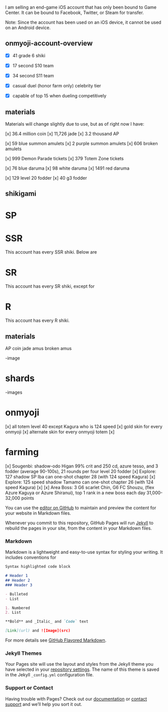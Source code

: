 I am selling an end-game iOS account that has only been bound to Game Center.  It can be bound to Facebook, Twitter, or Steam for transfer.  

Note: Since the account has been used on an iOS device, it cannot be used on an Android device.  

## onmyoji-account-overview

-[x] 41 grade 6 shiki 
-[x] 17 second S10 team

-[x] 34 second S11 team

-[x] casual duel (honor farm only) celebrity tier

-[x] capable of top 15 when dueling competitively


## materials

Materials will change slightly due to use, but as of right now I have:

[x] 36.4 million coin
[x] 11,726 jade
[x] 3.2 thousand AP

[x] 59 blue summon amulets
[x] 2 purple summon amulets
[x] 606 broken amulets

[x] 999 Demon Parade tickets
[x] 379 Totem Zone tickets

[x] 76 blue daruma
[x] 98 white daruma
[x] 1491 red daruma

[x] 129 level 20 fodder
[x] 40 g3 fodder

## shikigami

# SP

# SSR

This account has every SSR shiki.  Below are 

# SR

This account has every SR shiki, except for

# R

This account has every R shiki.

## materials

AP
coin
jade
amus
broken amus

-image

# shards

-images

# onmyoji

[x] all totem level 40 except Kagura who is 124 speed
[x] gold skin for every onmyoji
[x] alternate skin for every onmyoji totem
[x] 

# farming

[x] Sougenbi: shadow-odo Higan 99% crit and 250 cd, azure tesso, and 3 fodder (average 90-100s), 21 rounds per four level 20 fodder
[x] Explore: 127 shadow SP Iba  can one-shot chapter 28 (with 124 speed Kagura) 
[x] Explore: 125 speed shadow Tamamo can one-shot chapter 26 (with 124 speed Kagura) 
[x] 
[x] Area Boss: 3 G6 scarlet Chin, G6 FC Shouzu, (flex Azure Kaguya or Azure Shiranui), top 1 rank in a new boss each day 31,000-32,000 points



You can use the [editor on GitHub](https://github.com/bluehatonmyoji/account-sale/edit/master/README.md) to maintain and preview the content for your website in Markdown files.

Whenever you commit to this repository, GitHub Pages will run [Jekyll](https://jekyllrb.com/) to rebuild the pages in your site, from the content in your Markdown files.

### Markdown

Markdown is a lightweight and easy-to-use syntax for styling your writing. It includes conventions for

```markdown
Syntax highlighted code block

# Header 1
## Header 2
### Header 3

- Bulleted
- List

1. Numbered
2. List

**Bold** and _Italic_ and `Code` text

[Link](url) and ![Image](src)
```

For more details see [GitHub Flavored Markdown](https://guides.github.com/features/mastering-markdown/).

### Jekyll Themes

Your Pages site will use the layout and styles from the Jekyll theme you have selected in your [repository settings](https://github.com/bluehatonmyoji/account-sale/settings). The name of this theme is saved in the Jekyll `_config.yml` configuration file.

### Support or Contact

Having trouble with Pages? Check out our [documentation](https://help.github.com/categories/github-pages-basics/) or [contact support](https://github.com/contact) and we’ll help you sort it out.
